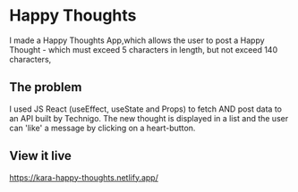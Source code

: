 # Happy Thoughts


I made a Happy Thoughts App,which allows the user to post a Happy Thought - which must exceed 5 characters in length, but not exceed 140 characters, 

## The problem

I used JS React (useEffect, useState and Props) to fetch AND post data to an API built by Technigo. The new thought is displayed in a list and the user can 'like' a message by clicking on a heart-button.

## View it live

https://kara-happy-thoughts.netlify.app/
